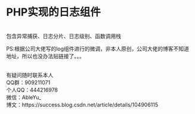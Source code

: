 # PHP实现的日志组件
<br>
包含异常捕获、日志分片、日志级别、函数调用栈
<br>

PS:根据公司大佬写的log组件进行的微调，非本人原创，公司大佬的博客不知道地址，所以也没办法贴链接了。。。

<br>
有疑问随时联系本人
<br>
QQ群：909211071
<br>
个人QQ：444216978
<br>
微信：AbleYu_
<br>
博文：https://success.blog.csdn.net/article/details/104906115


